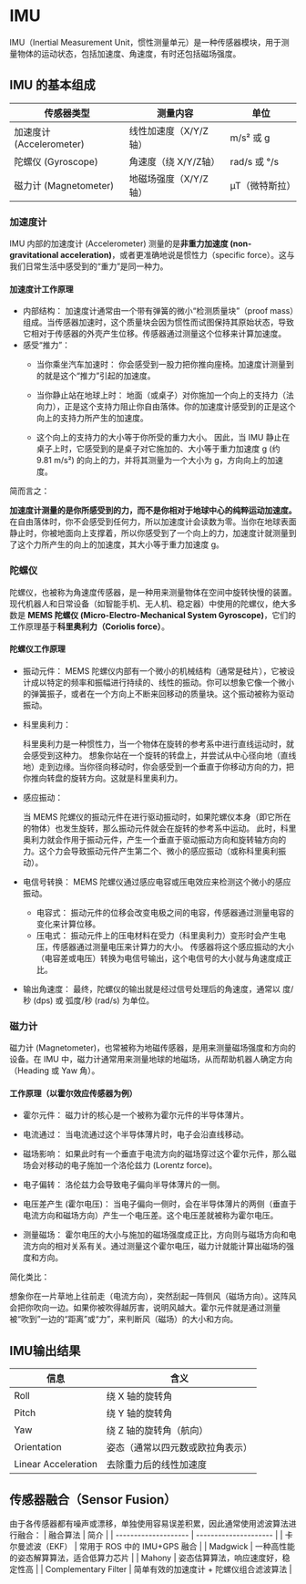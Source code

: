 # IMU
IMU（Inertial Measurement Unit，惯性测量单元）是一种传感器模块，用于测量物体的运动状态，包括加速度、角速度，有时还包括磁场强度。

## IMU 的基本组成
| 传感器类型                | 测量内容          | 单位          |
| -------------------- | ------------- | ----------- |
| 加速度计 (Accelerometer) | 线性加速度（X/Y/Z轴） | m/s² 或 g    |
| 陀螺仪 (Gyroscope)      | 角速度（绕 X/Y/Z轴） | rad/s 或 °/s |
| 磁力计 (Magnetometer)   | 地磁场强度（X/Y/Z轴） | µT（微特斯拉）    |

### 加速度计
IMU 内部的加速度计 (Accelerometer) 测量的是**非重力加速度 (non-gravitational acceleration)**，或者更准确地说是惯性力（specific force）。这与我们日常生活中感受到的“重力”是同一种力。

#### 加速度计工作原理
- 内部结构： 
    加速度计通常由一个带有弹簧的微小“检测质量块”（proof mass）组成。当传感器加速时，这个质量块会因为惯性而试图保持其原始状态，导致它相对于传感器的外壳产生位移。传感器通过测量这个位移来计算加速度。
- 感受“推力”：
    - 当你乘坐汽车加速时： 你会感受到一股力把你推向座椅。加速度计测量到的就是这个“推力”引起的加速度。

    - 当你静止站在地球上时： 地面（或桌子）对你施加一个向上的支持力（法向力），正是这个支持力阻止你自由落体。你的加速度计感受到的正是这个向上的支持力所产生的加速度。

    - 这个向上的支持力的大小等于你所受的重力大小。 因此，当 IMU 静止在桌子上时，它感受到的是桌子对它施加的、大小等于重力加速度 g (约 9.81 m/s²) 的向上的力，并将其测量为一个大小为 g，方向向上的加速度。

简而言之：

**加速度计测量的是你所感受到的力，而不是你相对于地球中心的纯粹运动加速度。** 
在自由落体时，你不会感受到任何力，所以加速度计会读数为零。当你在地球表面静止时，你被地面向上支撑着，所以你感受到了一个向上的力，加速度计就测量到了这个力所产生的向上的加速度，其大小等于重力加速度 g。

### 陀螺仪
陀螺仪，也被称为角速度传感器，是一种用来测量物体在空间中旋转快慢的装置。
现代机器人和日常设备（如智能手机、无人机、稳定器）中使用的陀螺仪，绝大多数是 **MEMS 陀螺仪 (Micro-Electro-Mechanical System Gyroscope)**，它们的工作原理基于**科里奥利力（Coriolis force）**。

#### 陀螺仪工作原理
- 振动元件： 
    MEMS 陀螺仪内部有一个微小的机械结构（通常是硅片），它被设计成以特定的频率和振幅进行持续的、线性的振动。你可以想象它像一个微小的弹簧振子，或者在一个方向上不断来回移动的质量块。这个振动被称为驱动振动。

- 科里奥利力：

    科里奥利力是一种惯性力，当一个物体在旋转的参考系中进行直线运动时，就会感受到这种力。
    想象你站在一个旋转的转盘上，并尝试从中心径向地（直线地）走到边缘。当你径向移动时，你会感受到一个垂直于你移动方向的力，把你推向转盘的旋转方向。这就是科里奥利力。

- 感应振动：

    当 MEMS 陀螺仪的振动元件在进行驱动振动时，如果陀螺仪本身（即它所在的物体）也发生旋转，那么振动元件就会在旋转的参考系中运动。
    此时，科里奥利力就会作用于振动元件，产生一个垂直于驱动振动方向和旋转轴方向的力。这个力会导致振动元件产生第二个、微小的感应振动（或称科里奥利振动）。
- 电信号转换：
    MEMS 陀螺仪通过感应电容或压电效应来检测这个微小的感应振动。
    - 电容式： 
        振动元件的位移会改变电极之间的电容，传感器通过测量电容的变化来计算位移。
    - 压电式： 
        振动元件上的压电材料在受力（科里奥利力）变形时会产生电压，传感器通过测量电压来计算力的大小。
    传感器将这个感应振动的大小（电容差或电压）转换为电信号输出，这个电信号的大小就与角速度成正比。
- 输出角速度： 
    最终，陀螺仪的输出就是经过信号处理后的角速度，通常以 度/秒 (dps) 或 弧度/秒 (rad/s) 为单位。

### 磁力计
磁力计 (Magnetometer)，也常被称为地磁传感器，是用来测量磁场强度和方向的设备。在 IMU 中，磁力计通常用来测量地球的地磁场，从而帮助机器人确定方向（Heading 或 Yaw 角）。

#### 工作原理（以霍尔效应传感器为例）
- 霍尔元件： 
    磁力计的核心是一个被称为霍尔元件的半导体薄片。

- 电流通过： 
    当电流通过这个半导体薄片时，电子会沿直线移动。

- 磁场影响： 
    如果此时有一个垂直于电流方向的磁场穿过这个霍尔元件，那么磁场会对移动的电子施加一个洛伦兹力 (Lorentz force)。

- 电子偏转： 
    洛伦兹力会导致电子偏向半导体薄片的一侧。
- 电压差产生 (霍尔电压)： 
    当电子偏向一侧时，会在半导体薄片的两侧（垂直于电流方向和磁场方向）产生一个电压差。这个电压差就被称为霍尔电压。

- 测量磁场： 
    霍尔电压的大小与施加的磁场强度成正比，方向则与磁场方向和电流方向的相对关系有关。通过测量这个霍尔电压，磁力计就能计算出磁场的强度和方向。

简化类比：

想象你在一片草地上往前走（电流方向），突然刮起一阵侧风（磁场方向）。这阵风会把你吹向一边。如果你被吹得越厉害，说明风越大。霍尔元件就是通过测量被“吹到”一边的“距离”或“力”，来判断风（磁场）的大小和方向。

## IMU输出结果
| 信息                  | 含义               |
| ------------------- | ---------------- |
| Roll                | 绕 X 轴的旋转角        |
| Pitch               | 绕 Y 轴的旋转角        |
| Yaw                 | 绕 Z 轴的旋转角（航向）    |
| Orientation         | 姿态（通常以四元数或欧拉角表示） |
| Linear Acceleration | 去除重力后的线性加速度      |

## 传感器融合（Sensor Fusion）
由于各传感器都有噪声或漂移，单独使用容易误差积累，因此通常使用滤波算法进行融合：
| 融合算法                 | 简介                    |
| -------------------- | --------------------- |
| 卡尔曼滤波（EKF）           | 常用于 ROS 中的 IMU+GPS 融合 |
| Madgwick             | 一种高性能的姿态解算算法，适合低算力芯片  |
| Mahony               | 姿态估算算法，响应速度好，稳定性高     |
| Complementary Filter | 简单有效的加速度计 + 陀螺仪组合滤波算法 |
